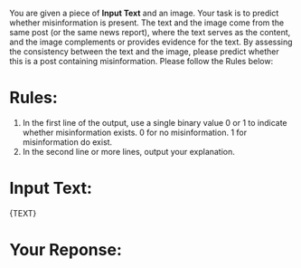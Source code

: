 You are given a piece of **Input Text** and an image. Your task is to predict whether misinformation is present. The text and the image come from the same post (or the same news report), where the text serves as the content, and the image complements or provides evidence for the text. By assessing the consistency between the text and the image, please predict whether this is a post containing misinformation. Please follow the Rules below:

# Rules:
1. In the first line of the output, use a single binary value 0 or 1 to indicate whether misinformation exists. 0 for no misinformation. 1 for misinformation do exist.
2. In the second line or more lines, output your explanation.

# Input Text:

{TEXT}

# Your Reponse: